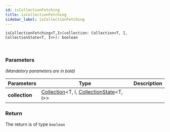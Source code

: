 ```yaml
---
id: isCollectionFetching
title: isCollectionFetching
sidebar_label: isCollectionFetching
---
```


```tsx
isCollectionFetching<T,I>(collection: Collection<T, I, CollectionState<T, I>>): boolean
```
<br/>



### Parameters

<font size="2"><i>(Mandatory parameters are in bold)</i></font>

| Parameters | Type | Description |
| --------- | ---- | ----------- |
| **collection** | [Collection](/framework-api/types/Collection.md)<T, I, [CollectionState](/framework-api/interfaces/CollectionState.md)<T, I\>\> |  |


### Return



The return is of type <code>boolean</code>